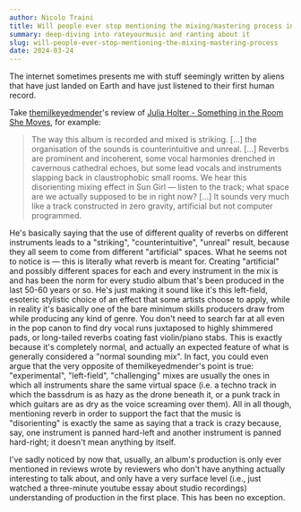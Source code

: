 ```yaml
---
author: Nicolo Traini
title: Will people ever stop mentioning the mixing/mastering process in their rym reviews and avoid making fools of themselves?
summary: deep-diving into rateyourmusic and ranting about it
slug: will-people-ever-stop-mentioning-the-mixing-mastering-process
date: 2024-03-24
---
```


The internet sometimes presents me with stuff seemingly written by aliens that have just landed on Earth and have just listened to their first human record.

Take [themilkeyedmender](https://rateyourmusic.com/~themilkeyedmender)'s review of [Julia Holter - Something in the Room She Moves](https://rateyourmusic.com/release/album/julia-holter/something-in-the-room-she-moves/), for example:

> The way this album is recorded and mixed is striking. [...] the organisation of the sounds is counterintuitive and unreal. [...] Reverbs are prominent and incoherent, some vocal harmonies drenched in cavernous cathedral echoes, but some lead vocals and instruments slapping back in claustrophobic small rooms. We hear this disorienting mixing effect in Sun Girl — listen to the track; what space are we actually supposed to be in right now? [...] It sounds very much like a track constructed in zero gravity, artificial but not computer programmed.

He's basically saying that the use of different quality of reverbs on different instruments leads to a "striking", "counterintuitive", "unreal" result, because they all seem to come from different "artificial" spaces. What he seems not to notice is — this is literally what reverb is meant for. Creating "artificial" and possibly different spaces for each and every instrument in the mix is and has been the norm for every studio album that's been produced in the last 50-60 years or so. He's just making it sound like it's this left-field, esoteric stylistic choice of an effect that some artists choose to apply, while in reality it's basically one of the bare minimum skills producers draw from while producing any kind of genre. You don't need to search far at all even in the pop canon to find dry vocal runs juxtaposed to highly shimmered pads, or long-tailed reverbs coating fast violin/piano stabs. This is exactly because it's completely normal, and actually an expected feature of what is generally considered a "normal sounding mix". In fact, you could even argue that the very opposite of themilkeyedmender's point is true: "experimental", "left-field", "challenging" mixes are usually the ones in which all instruments share the same virtual space (i.e. a techno track in which the bassdrum is as hazy as the drone beneath it, or a punk track in which guitars are as dry as the voice screaming over them). All in all though, mentioning reverb in order to support the fact that the music is "disorienting" is exactly the same as saying that a track is crazy because, say, one instrument is panned hard-left and another instrument is panned hard-right; it doesn't mean anything by itself.

I've sadly noticed by now that, usually, an album's production is only ever mentioned in reviews wrote by reviewers who don't have anything actually interesting to talk about, and only have a very surface level (i.e., just watched a three-minute youtube essay about studio recordings) understanding of production in the first place. This has been no exception.